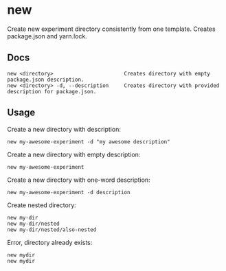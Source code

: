 # new

Create new experiment directory consistently from one template.
Creates package.json and yarn.lock.

## Docs

```
new <directory>                       Creates directory with empty package.json description.
new <directory> -d, --description     Creates directory with provided description for package.json.
```

## Usage

Create a new directory with description:

```
new my-awesome-experiment -d "my awesome description"
```

Create a new directory with empty description:

```
new my-awesome-experiment
```

Create a new directory with one-word description:

```
new my-awesome-experiment -d description
```

Create nested directory:

```
new my-dir
new my-dir/nested
new my-dir/nested/also-nested
```

Error, directory already exists:

```
new mydir
new mydir
```
